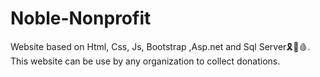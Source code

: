 # Noble-Nonprofit
Website based on Html, Css, Js, Bootstrap ,Asp.net  and Sql Server🎗️🏥🩸.
This website can be use by any organization to collect donations.
